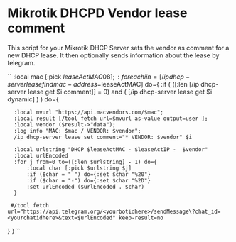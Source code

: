 # Mikrotik DHCPD Vendor lease comment
 

This script for your Mikrotik DHCP Server sets the vendor as comment for a new DHCP lease.
It then optionally sends information about the lease by telegram.

``
:local mac [:pick $leaseActMAC 0 8];
:foreach i in=[/ip dhcp-server lease find mac-address=$leaseActMAC] do={
   :if ( ([:len [/ip dhcp-server lease get $i comment]] = 0) and ( [/ip dhcp-server lease get $i dynamic] )  ) do={

      :local mvurl "https://api.macvendors.com/$mac";
      :local result [/tool fetch url=$mvurl as-value output=user ];
      :local vendor ($result->"data");
      :log info "MAC: $mac / VENDOR: $vendor";
      /ip dhcp-server lease set comment="* VENDOR: $vendor" $i

      :local urlstring "DHCP $leaseActMAC - $leaseActIP -  $vendor"
      :local urlEncoded
      :for j from=0 to=([:len $urlstring] - 1) do={ 
          :local char [:pick $urlstring $j]
          :if ($char = " ") do={:set $char "%20"}
          :if ($char = "-") do={:set $char "%2D"}
          :set urlEncoded ($urlEncoded . $char)    
      }
 
     #/tool fetch url="https://api.telegram.org/<yourbotidhere>/sendMessage\?chat_id=<yourchatidhere>&text=$urlEncoded" keep-result=no

   }
}
``